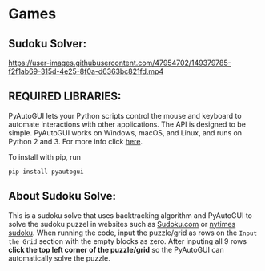 # Games

## Sudoku Solver:<br />

https://user-images.githubusercontent.com/47954702/149379785-f2f1ab69-315d-4e25-8f0a-d6363bc821fd.mp4 

## REQUIRED LIBRARIES:<br />

PyAutoGUI lets your Python scripts control the mouse and keyboard to automate interactions with other applications. The API is designed to be simple. PyAutoGUI works on Windows, macOS, and Linux, and runs on Python 2 and 3. For more info click [here](https://pyautogui.readthedocs.io/en/latest/).<br />

To install with pip, run 
```
pip install pyautogui
```

## About Sudoku Solve:

This is a sudoku solve that uses backtracking algorithm and PyAutoGUI to solve the sudoku puzzel in websites such as [Sudoku.com](https://sudoku.com/) or [nytimes sudoku](https://www.nytimes.com/puzzles/sudoku/easy). When running the code, input the puzzle/grid as rows on the ``` Input the Grid ``` section with the empty blocks as zero. After inputing all 9 rows **click the top left corner of the puzzle/grid** so the PyAutoGUI can automatically solve the puzzle.
